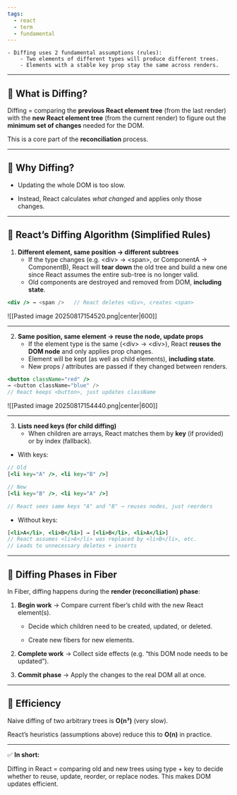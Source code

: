 ```yaml
---
tags:
  - react
  - term
  - fundamental
---
```


```ad-important
- Diffing uses 2 fundamental assumptions (rules):
	- Two elements of different types will produce different trees.
	- Elements with a stable key prop stay the same across renders.
```

---

## **🔹 What is Diffing?**

Diffing = comparing the **previous React element tree** (from the last render) with the **new React element tree** (from the current render) to figure out the **minimum set of changes** needed for the DOM.


This is a core part of the **reconciliation** process.

---

## **🔹 Why Diffing?**

- Updating the whole DOM is too slow.
    
- Instead, React calculates _what changed_ and applies only those changes.
    

---

## **🔹 React’s Diffing Algorithm (Simplified Rules)**

1. **Different element, same position → different subtrees**
    - If the type changes (e.g. \<div> → \<span>, or ComponentA → ComponentB), React will **tear down** the old tree and build a new one since React assumes the entire sub-tree is no longer valid.
    - Old components are destroyed and removed from DOM, **including state**.

```jsx
<div /> → <span />   // React deletes <div>, creates <span>
```

![[Pasted image 20250817154520.png|center|600]]

---

2. **Same position, same element → reuse the node, update props**
    - If the element type is the same (\<div> → \<div>), React **reuses the DOM node** and only applies prop changes.
    - Element will be kept (as well as child elements), **including state**.
    - New props / attributes are passed if they changed between renders.

```jsx
<button className="red" /> 
→ <button className="blue" />
// React keeps <button>, just updates className
```

![[Pasted image 20250817154440.png|center|600]]

---

3. **Lists need keys (for child diffing)**
    - When children are arrays, React matches them by **key** (if provided) or by index (fallback).

- With keys:
```jsx
// Old
[<li key="A" />, <li key="B" />]

// New
[<li key="B" />, <li key="A" />]

// React sees same keys "A" and "B" → reuses nodes, just reorders
```

- Without keys:
```jsx
[<li>A</li>, <li>B</li>] → [<li>B</li>, <li>A</li>]
// React assumes <li>A</li> was replaced by <li>B</li>, etc.
// Leads to unnecessary deletes + inserts
```

---

## **🔹 Diffing Phases in Fiber**

  

In Fiber, diffing happens during the **render (reconciliation) phase**:

1. **Begin work** → Compare current fiber’s child with the new React element(s).
    
    - Decide which children need to be created, updated, or deleted.
        
    - Create new fibers for new elements.
        
    
2. **Complete work** → Collect side effects (e.g. “this DOM node needs to be updated”).
    
3. **Commit phase** → Apply the changes to the real DOM all at once.
    

---

## **🔹 Efficiency**

  

Naive diffing of two arbitrary trees is **O(n³)** (very slow).

React’s heuristics (assumptions above) reduce this to **O(n)** in practice.

---

✅ **In short:**

Diffing in React = comparing old and new trees using type + key to decide whether to reuse, update, reorder, or replace nodes. This makes DOM updates efficient.